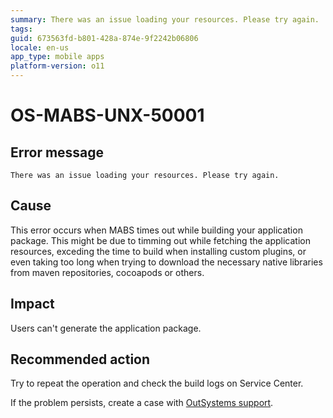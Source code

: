 ```yaml
---
summary: There was an issue loading your resources. Please try again.
tags:
guid: 673563fd-b801-428a-874e-9f2242b06806
locale: en-us
app_type: mobile apps
platform-version: o11
---
```


# OS-MABS-UNX-50001

## Error message

`There was an issue loading your resources. Please try again.`

## Cause

This error occurs when MABS times out while building your application package. This might be due to timming out while fetching the application resources, exceding the time to build when installing custom plugins, or even taking too long when trying to download the necessary native libraries from maven repositories, cocoapods or others.

## Impact

Users can't generate the application package.

## Recommended action

Try to repeat the operation and check the build logs on Service Center.

If the problem persists, create a case with [OutSystems support](https://www.outsystems.com/support/portal/open-support-case?ErrorCode=OS-MABS-UNX-50001).
